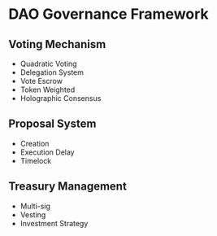 # DAO Governance Framework

## Voting Mechanism
- Quadratic Voting
- Delegation System
- Vote Escrow
- Token Weighted
- Holographic Consensus

## Proposal System
- Creation
- Execution Delay
- Timelock

## Treasury Management
- Multi-sig
- Vesting
- Investment Strategy